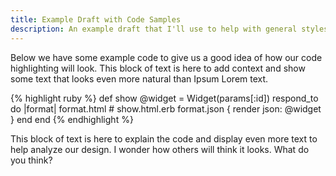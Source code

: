 ```yaml
---
title: Example Draft with Code Samples
description: An example draft that I'll use to help with general styles until I add more good posts.
---
```


Below we have some example code to give us a good idea of how our code highlighting will look. This block of text is here to add context and show some text that looks even more natural than Ipsum Lorem text.

{% highlight ruby %}
def show
  @widget = Widget(params[:id])
  respond_to do |format|
    format.html # show.html.erb
    format.json { render json: @widget }
  end
end
{% endhighlight %}

This block of text is here to explain the code and display even more text to help analyze our design. I wonder how others will think it looks. What do you think?

